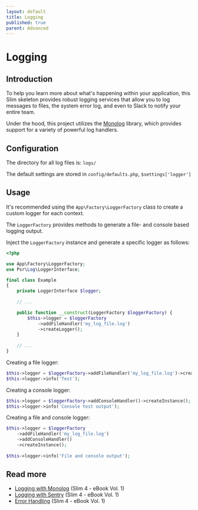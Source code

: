 ```yaml
---
layout: default
title: Logging
published: true
parent: Advanced
---
```


# Logging

## Introduction

To help you learn more about what's happening within your application, 
this Slim skeleton provides robust logging services that allow you to log messages to files, 
the system error log, and even to Slack to notify your entire team.

Under the hood, this project utilizes the [Monolog](https://github.com/Seldaek/monolog) library,
which provides support for a variety of powerful log handlers.

## Configuration

The directory for all log files is: `logs/`

The default settings are stored in `config/defaults.php`, `$settings['logger']`

## Usage

It's recommended using the `App\Factory\LoggerFactory` class to
create a custom logger for each context.

The `LoggerFactory` provides methods to generate a
file- and console based logging output.

Inject the `LoggerFactory` instance and generate a specific logger as follows:

```php
<?php

use App\Factory\LoggerFactory;
use Psr\Log\LoggerInterface;

final class Example
{
    private LoggerInterface $logger;
    
    // ...

    public function __construct(LoggerFactory $loggerFactory) {
        $this->logger = $loggerFactory
            ->addFileHandler('my_log_file.log')
            ->createLogger();
    }
    
    // ...
}
```

Creating a file logger:

```php
$this->logger = $loggerFactory->addFileHandler('my_log_file.log')->createInstance();
$this->logger->info('Test');
```

Creating a console logger:

```php
$this->logger = $loggerFactory->addConsoleHandler()->createInstance();
$this->logger->info('Console test output');
```


Creating a file and console logger:

```php
$this->logger = $loggerFactory
    ->addFileHandler('my_log_file.log')
    ->addConsoleHandler()
    ->createInstance();
    
$this->logger->info('File and console output');
```

## Read more

* [Logging with Monolog](https://ko-fi.com/s/5f182b4b22) (Slim 4 - eBook Vol. 1)
* [Logging with Sentry](https://ko-fi.com/s/5f182b4b22) (Slim 4 - eBook Vol. 1)
* [Error Handling](https://ko-fi.com/s/5f182b4b22) (Slim 4 - eBook Vol. 1)



